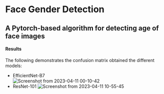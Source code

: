 # Face Gender Detection
## A Pytorch-based algorithm for detecting age of face images

#### Results
The following demonstrates the confusion matrix obtained the different models:
- EfficientNet-B7  
![Screenshot from 2023-04-11 00-10-42](https://user-images.githubusercontent.com/79300456/230994359-b1cb4402-9187-49ab-ab71-e3213382f73f.png)
- ResNet-101
![Screenshot from 2023-04-11 10-55-45](https://user-images.githubusercontent.com/79300456/231087207-92189d51-d97a-4081-9783-f88dd78af288.png)


